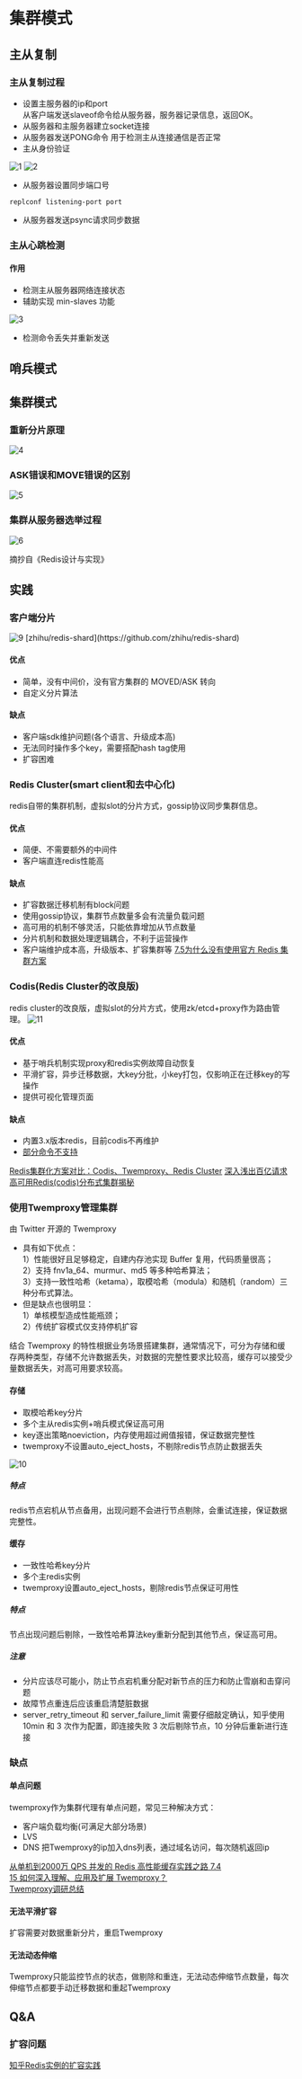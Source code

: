 # 集群模式
## 主从复制
### 主从复制过程
* 设置主服务器的ip和port   
从客户端发送slaveof命令给从服务器，服务器记录信息，返回OK。
* 从服务器和主服务器建立socket连接
* 从服务器发送PONG命令
用于检测主从连接通信是否正常
* 主从身份验证
<img src="./image/1.png" alt="1" />
<img src="./image/2.png" alt="2" />  

* 从服务器设置同步端口号
```redis
replconf listening-port port
```
* 从服务器发送psync请求同步数据

### 主从心跳检测
#### 作用
* 检测主从服务器网络连接状态
* 辅助实现 min-slaves 功能
<img src="./image/3.png" alt="3" />

* 检测命令丢失并重新发送

## 哨兵模式

## 集群模式
### 重新分片原理
<img src="./image/4.png" alt="4" />

### ASK错误和MOVE错误的区别
<img src="./image/5.png" alt="5" />

### 集群从服务器选举过程
<img src="./image/6.png" alt="6" />

摘抄自《Redis设计与实现》

## 实践
### 客户端分片
<img src="./image/9.png" alt="9" />
[zhihu/redis-shard](https://github.com/zhihu/redis-shard)

#### 优点
* 简单，没有中间价，没有官方集群的 MOVED/ASK 转向
* 自定义分片算法

#### 缺点
* 客户端sdk维护问题(各个语言、升级成本高)
* 无法同时操作多个key，需要搭配hash tag使用
* 扩容困难

### Redis Cluster(smart client和去中心化)
redis自带的集群机制，虚拟slot的分片方式，gossip协议同步集群信息。
#### 优点
* 简便、不需要额外的中间件
* 客户端直连redis性能高

#### 缺点
* 扩容数据迁移机制有block问题
* 使用gossip协议，集群节点数量多会有流量负载问题
* 高可用的机制不够灵活，只能依靠增加从节点数量
* 分片机制和数据处理逻辑耦合，不利于运营操作
* 客户端维护成本高，升级版本、扩容集群等
[7.5为什么没有使用官方 Redis 集群方案](https://juejin.cn/post/6844903681016463367)

### Codis(Redis Cluster的改良版)
redis cluster的改良版，虚拟slot的分片方式，使用zk/etcd+proxy作为路由管理。
<img src="./image/11.png" alt="11" />

#### 优点
* 基于哨兵机制实现proxy和redis实例故障自动恢复
* 平滑扩容，异步迁移数据，大key分批，小key打包，仅影响正在迁移key的写操作
* 提供可视化管理页面

#### 缺点
* 内置3.x版本redis，目前codis不再维护
* [部分命令不支持](https://github.com/CodisLabs/codis/blob/release3.2/doc/unsupported_cmds.md)

[Redis集群化方案对比：Codis、Twemproxy、Redis Cluster](http://kaito-kidd.com/2020/07/07/redis-cluster-codis-twemproxy/)
[深入浅出百亿请求高可用Redis(codis)分布式集群揭秘](https://www.51cto.com/article/595255.html)

### 使用Twemproxy管理集群
由 Twitter 开源的 Twemproxy 
* 具有如下优点：    
        1）性能很好且足够稳定，自建内存池实现 Buffer 复用，代码质量很高；   
        2）支持 fnv1a_64、murmur、md5 等多种哈希算法；   
        3）支持一致性哈希（ketama），取模哈希（modula）和随机（random）三种分布式算法。    
* 但是缺点也很明显：   
        1）单核模型造成性能瓶颈；   
        2）传统扩容模式仅支持停机扩容   

结合 Twemproxy 的特性根据业务场景搭建集群，通常情况下，可分为存储和缓存两种类型，存储不允许数据丢失，对数据的完整性要求比较高，缓存可以接受少量数据丢失，对高可用要求较高。

#### 存储
* 取模哈希key分片
* 多个主从redis实例+哨兵模式保证高可用
* key逐出策略noeviction，内存使用超过阙值报错，保证数据完整性
* twemproxy不设置auto_eject_hosts，不剔除redis节点防止数据丢失
<img src="./image/10.png" alt="10" />

##### 特点
redis节点宕机从节点备用，出现问题不会进行节点剔除，会重试连接，保证数据完整性。

#### 缓存
* 一致性哈希key分片
* 多个主redis实例
* twemproxy设置auto_eject_hosts，剔除redis节点保证可用性

##### 特点
节点出现问题后剔除，一致性哈希算法key重新分配到其他节点，保证高可用。
##### 注意
* 分片应该尽可能小，防止节点宕机重分配对新节点的压力和防止雪崩和击穿问题
* 故障节点重连后应该重启清楚脏数据
* server_retry_timeout 和 server_failure_limit 需要仔细敲定确认，知乎使用 10min 和 3 次作为配置，即连接失败 3 次后剔除节点，10 分钟后重新进行连接

### 缺点
#### 单点问题
twemproxy作为集群代理有单点问题，常见三种解决方式：
* 客户端负载均衡(可满足大部分场景)
* LVS
* DNS
把Twemproxy的ip加入dns列表，通过域名访问，每次随机返回ip

[从单机到2000万 QPS 并发的 Redis 高性能缓存实践之路 7.4](https://juejin.cn/post/6844903681016463367)   
[15 如何深入理解、应用及扩展 Twemproxy？](https://learn.lianglianglee.com/%E4%B8%93%E6%A0%8F/300%E5%88%86%E9%92%9F%E5%90%83%E9%80%8F%E5%88%86%E5%B8%83%E5%BC%8F%E7%BC%93%E5%AD%98-%E5%AE%8C/15%20%E5%A6%82%E4%BD%95%E6%B7%B1%E5%85%A5%E7%90%86%E8%A7%A3%E3%80%81%E5%BA%94%E7%94%A8%E5%8F%8A%E6%89%A9%E5%B1%95%20Twemproxy%EF%BC%9F.md)   
[Twemproxy调研总结](https://blog.csdn.net/houjixin/article/details/52101001)

#### 无法平滑扩容
扩容需要对数据重新分片，重启Twemproxy

#### 无法动态伸缩
Twemproxy只能监控节点的状态，做剔除和重连，无法动态伸缩节点数量，每次伸缩节点都要手动迁移数据和重起Twemproxy

## Q&A
### 扩容问题
[知乎Redis实例的扩容实践](https://juejin.cn/post/6844903681016463367)


